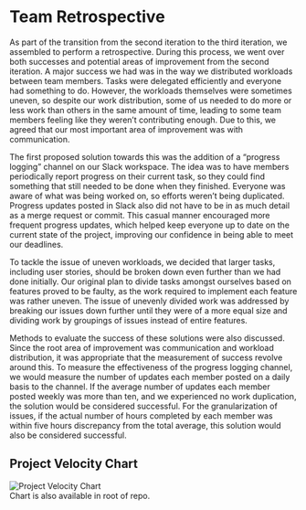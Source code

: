# Team Retrospective

As part of the transition from the second iteration to the third iteration, we assembled to perform 
a retrospective. During this process, we went over both successes and potential areas of improvement 
from the second iteration. A major success we had was in the way we distributed workloads between 
team members. Tasks were delegated efficiently and everyone had something to do. However, the 
workloads themselves were sometimes uneven, so despite our work distribution, some of us needed to 
do more or less work than others in the same amount of time, leading to some team members feeling 
like they weren’t contributing enough. Due to this, we agreed that our most important area of 
improvement was with communication.

The first proposed solution towards this was the addition of a “progress logging” channel on our 
Slack workspace. The idea was to have members periodically report progress on their current task, 
so they could find something that still needed to be done when they finished. Everyone was aware 
of what was being worked on, so efforts weren’t being duplicated. Progress updates posted in Slack 
also did not have to be in as much detail as a merge request or commit. This casual manner 
encouraged more frequent progress updates, which helped keep everyone up to date on the current 
state of the project, improving our confidence in being able to meet our deadlines.

To tackle the issue of uneven workloads, we decided that larger tasks, including user stories, 
should be broken down even further than we had done initially. Our original plan to divide tasks 
amongst ourselves based on features proved to be faulty, as the work required to implement each 
feature was rather uneven. The issue of unevenly divided work was addressed by breaking our issues 
down further until they were of a more equal size and dividing work by groupings of issues instead 
of entire features. 

Methods to evaluate the success of these solutions were also discussed. Since the root area of 
improvement was communication and workload distribution, it was appropriate that the measurement of 
success revolve around this. To measure the effectiveness of the progress logging channel, we would 
measure the number of updates each member posted on a daily basis to the channel. If the average 
number of updates each member posted weekly was more than ten, and we experienced no work 
duplication, the solution would be considered successful. For the granularization of issues, 
if the actual number of hours completed by each member was within five hours discrepancy from the 
total average, this solution would also be considered successful.


## Project Velocity Chart
![Project Velocity Chart](https://i.imgur.com/7R6omLl.jpg)  
Chart is also available in root of repo.